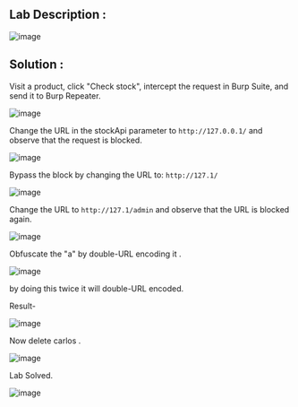 ## Lab Description :

![image](https://github.com/ananthan05/Portswigger_labs/assets/140697378/c2ed66db-c788-4ccc-baa1-7f033a82fe4b)

## Solution :

Visit a product, click "Check stock", intercept the request in Burp Suite, and send it to Burp Repeater.

![image](https://github.com/ananthan05/Portswigger_labs/assets/140697378/af6e142c-05f3-4ef4-bc38-10a6c835c250)

Change the URL in the stockApi parameter to `http://127.0.0.1/` and observe that the request is blocked.

![image](https://github.com/ananthan05/Portswigger_labs/assets/140697378/3f41a489-c11e-487e-9d0b-be7319b1237e)

Bypass the block by changing the URL to: `http://127.1/`

![image](https://github.com/ananthan05/Portswigger_labs/assets/140697378/622cfec8-07ec-41db-a952-b55bdc42a3e3)

Change the URL to `http://127.1/admin` and observe that the URL is blocked again.

![image](https://github.com/ananthan05/Portswigger_labs/assets/140697378/61834cdb-bf75-49e3-98fa-379cf382c004)

Obfuscate the "a" by double-URL encoding it .

![image](https://github.com/ananthan05/Portswigger_labs/assets/140697378/f5dc8eb8-0d8f-40e1-acb9-f18f0fd6fa16)

by doing this twice it will  double-URL encoded.

Result-

![image](https://github.com/ananthan05/Portswigger_labs/assets/140697378/0a2c4d5f-ca8b-42f4-910f-196646b8a0fa)

Now delete carlos . 

![image](https://github.com/ananthan05/Portswigger_labs/assets/140697378/f7b22456-27ae-410a-bb9b-16cc98b47726)

Lab Solved.

![image](https://github.com/ananthan05/Portswigger_labs/assets/140697378/66286b52-bec4-4539-81d0-be667972282f)

